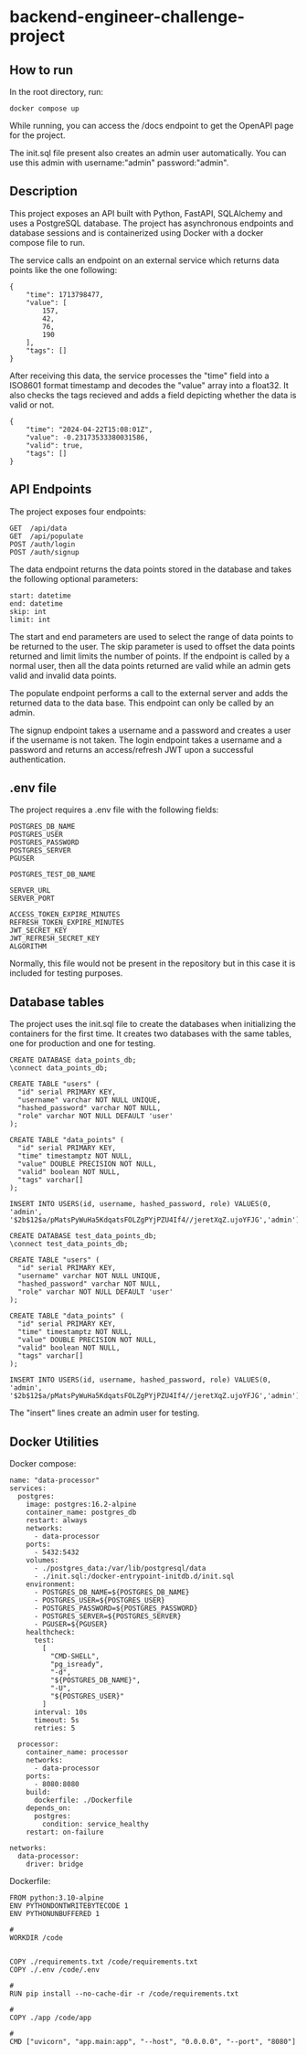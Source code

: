 # backend-engineer-challenge-project

## How to run
In the root directory, run: 
```
docker compose up
```
While running, you can access the /docs endpoint to get the OpenAPI page for the project.

The init.sql file present also creates an admin user automatically. You can use this admin with username:"admin" password:"admin".

## Description

This project exposes an API built with Python, FastAPI, SQLAlchemy and uses a PostgreSQL database. The project has asynchronous endpoints and database sessions and is containerized using Docker with a docker compose file to run.

The service calls an endpoint on an external service which returns data points like the one following:
```
{
    "time": 1713798477,
    "value": [
        157,
        42,
        76,
        190
    ],
    "tags": []
}
```

After receiving this data, the service processes the "time" field into a ISO8601 format timestamp and decodes the "value" array into a float32. It also checks the tags recieved and adds a field depicting whether the data is valid or not.
```
{
    "time": "2024-04-22T15:08:01Z",
    "value": -0.23173533380031586,
    "valid": true,
    "tags": []
}
```

## API Endpoints
The project exposes four endpoints:
```
GET  /api/data
GET  /api/populate
POST /auth/login
POST /auth/signup
```
The data endpoint returns the data points stored in the database and takes the following optional parameters:
```   
start: datetime
end: datetime
skip: int
limit: int
```
The start and end parameters are used to select the range of data points to be returned to the user.
The skip parameter is used to offset the data points returned and limit limits the number of points.
If the endpoint is called by a normal user, then all the data points returned are valid while an admin gets valid and invalid data points.

The populate endpoint performs a call to the external server and adds the returned data to the data base. This endpoint can only be called by an admin.

The signup endpoint takes a username and a password and creates a user if the username is not taken.
The login endpoint takes a username and a password and returns an access/refresh JWT upon a successful authentication. 

## .env file

The project requires a .env file with the following fields:
```
POSTGRES_DB_NAME
POSTGRES_USER
POSTGRES_PASSWORD
POSTGRES_SERVER
PGUSER

POSTGRES_TEST_DB_NAME

SERVER_URL
SERVER_PORT

ACCESS_TOKEN_EXPIRE_MINUTES
REFRESH_TOKEN_EXPIRE_MINUTES
JWT_SECRET_KEY
JWT_REFRESH_SECRET_KEY
ALGORITHM
```
Normally, this file would not be present in the repository but in this case it is included for testing purposes.

## Database tables
The project uses the init.sql file to create the databases when initializing the containers for the first time. It creates two databases with the same tables, one for production and one for testing.
```
CREATE DATABASE data_points_db;
\connect data_points_db;

CREATE TABLE "users" (
  "id" serial PRIMARY KEY,
  "username" varchar NOT NULL UNIQUE,
  "hashed_password" varchar NOT NULL,
  "role" varchar NOT NULL DEFAULT 'user'
);

CREATE TABLE "data_points" (
  "id" serial PRIMARY KEY,
  "time" timestamptz NOT NULL,
  "value" DOUBLE PRECISION NOT NULL,
  "valid" boolean NOT NULL,
  "tags" varchar[]
);

INSERT INTO USERS(id, username, hashed_password, role) VALUES(0, 'admin', '$2b$12$a/pMatsPyWuHa5KdqatsFOLZgPYjPZU4If4//jeretXqZ.ujoYFJG','admin');

CREATE DATABASE test_data_points_db;
\connect test_data_points_db;

CREATE TABLE "users" (
  "id" serial PRIMARY KEY,
  "username" varchar NOT NULL UNIQUE,
  "hashed_password" varchar NOT NULL,
  "role" varchar NOT NULL DEFAULT 'user'
);

CREATE TABLE "data_points" (
  "id" serial PRIMARY KEY,
  "time" timestamptz NOT NULL,
  "value" DOUBLE PRECISION NOT NULL,
  "valid" boolean NOT NULL,
  "tags" varchar[]
);

INSERT INTO USERS(id, username, hashed_password, role) VALUES(0, 'admin', '$2b$12$a/pMatsPyWuHa5KdqatsFOLZgPYjPZU4If4//jeretXqZ.ujoYFJG','admin');
```
The "insert" lines create an admin user for testing.

## Docker Utilities

Docker compose: 
```
name: "data-processor"
services:
  postgres:
    image: postgres:16.2-alpine
    container_name: postgres_db
    restart: always
    networks:
      - data-processor
    ports:
      - 5432:5432
    volumes:
      - ./postgres_data:/var/lib/postgresql/data
      - ./init.sql:/docker-entrypoint-initdb.d/init.sql
    environment:
      - POSTGRES_DB_NAME=${POSTGRES_DB_NAME}
      - POSTGRES_USER=${POSTGRES_USER}
      - POSTGRES_PASSWORD=${POSTGRES_PASSWORD}
      - POSTGRES_SERVER=${POSTGRES_SERVER}
      - PGUSER=${PGUSER}
    healthcheck:
      test:
        [
          "CMD-SHELL",
          "pg_isready",
          "-d",
          "${POSTGRES_DB_NAME}",
          "-U",
          "${POSTGRES_USER}"
        ]
      interval: 10s
      timeout: 5s
      retries: 5

  processor:
    container_name: processor
    networks:
      - data-processor
    ports:
      - 8080:8080
    build:
      dockerfile: ./Dockerfile
    depends_on:
      postgres:
        condition: service_healthy
    restart: on-failure

networks:
  data-processor:
    driver: bridge
```

Dockerfile:
```
FROM python:3.10-alpine
ENV PYTHONDONTWRITEBYTECODE 1
ENV PYTHONUNBUFFERED 1

#
WORKDIR /code


COPY ./requirements.txt /code/requirements.txt
COPY ./.env /code/.env

#
RUN pip install --no-cache-dir -r /code/requirements.txt

#
COPY ./app /code/app

#
CMD ["uvicorn", "app.main:app", "--host", "0.0.0.0", "--port", "8080"]
```



